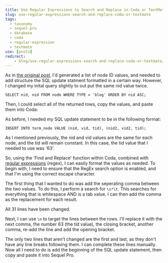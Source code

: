 ```yaml
---
title: Use Regular Expressions to Search and Replace in Coda or TextMate
slug: use-regular-expressions-search-and-replace-coda-or-textmate
tags:
  - taxonomy
  - sequel-pro
  - database
  - coda
  - regular-expression
  - textmate
use: [posts]
redirect:
    - blog/use-regular-expressions-search-and-replace-coda-or-textmate/
---
```

As in [the original post](/blog/add-taxonomy-term-multiple-nodes-using-sql/ "Quickly adding a taxonomy term to multiple nodes using SQL"), I'd generated a list of node ID values, and needed to add structure the SQL update statment formatted in a certain way. However, I changed my inital query slightly to out put the same nid value twice.

```language-sql
SELECT nid, nid FROM node WHERE TYPE = 'blog' ORDER BY nid ASC;
```

Then, I could select all of the returned rows, copy the values, and paste them into Coda:

As before, I needed my SQL update statement to be in the following format:

```language-sql
INSERT INTO term_node VALUE (nid, vid, tid), (nid2, vid2, tid);
```

As I mentioned previously, the nid and vid values are the same for each node, and the tid will remain constant. In this case, the tid value that I needed to use was '63'.

So, using the 'Find and Replace' function within Coda, combined with [regular expressions](http://en.wikipedia.org/wiki/Regular_expression) (regex), I can easily format the values as needed. To begin with, I need to ensure that the RegEx search option is enabled, and that I'm using the correct escape character.

The first thing that I wanted to do was add the seperating comma between the two values. To do this, I 
perform a search for `\s*\t`. This searches for everything that is whitespace AND is a tab value. I can then add the comma as the replacement for each result.

All 31 lines have been changed.

Next, I can use `\n` to target the lines between the rows. I'll replace it with the next comma, the number 63 (the tid value), the closing bracket, another comma, re-add the line and add the opening bracket.

The only two lines that aren't changed are the first and last, as they don't have any line breaks following them. I can complete these lines manually. Now all I need to do is add the beginning of the SQL update statement, then copy and paste it into Sequel Pro.
